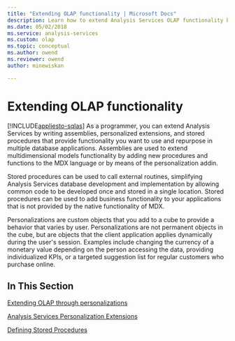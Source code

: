 ```yaml
---
title: "Extending OLAP functionality | Microsoft Docs"
description: Learn how to extend Analysis Services OLAP functionality by writing assemblies, personalized extensions, and stored procedures.
ms.date: 05/02/2018
ms.service: analysis-services
ms.custom: olap
ms.topic: conceptual
ms.author: owend
ms.reviewer: owend
author: minewiskan

---
```

# Extending OLAP functionality
[!INCLUDE[appliesto-sqlas](../../includes/appliesto-sqlas.md)]
  As a programmer, you can extend Analysis Services by writing assemblies, personalized extensions, and stored procedures that provide functionality you want to use and repurpose in multiple database applications. Assemblies are used to extend multidimensional models functionality by adding new procedures and functions to the MDX language or by means of the personalization addin.  
  
 Stored procedures can be used to call external routines, simplifying Analysis Services database development and implementation by allowing common code to be developed once and stored in a single location. Stored procedures can be used to add business functionality to your applications that is not provided by the native functionality of MDX.  
  
 Personalizations are custom objects that you add to a cube to provide a behavior that varies by user. Personalizations are not permanent objects in the cube, but are objects that the client application applies dynamically during the user's session. Examples include changing the currency of a monetary value depending on the person accessing the data, providing individualized KPIs, or a targeted suggestion list for regular customers who purchase online.  
  
## In This Section  
 [Extending OLAP through personalizations](../../../analysis-services/multidimensional-models/extending-olap/extending-olap-through-personalizations.md)  
  
 [Analysis Services Personalization Extensions](../../../analysis-services/multidimensional-models/extending-olap/analysis-services-personalization-extensions.md)  
  
 [Defining Stored Procedures](../../../analysis-services/multidimensional-models-extending-olap-stored-procedures/defining-stored-procedures.md)  
  
  
